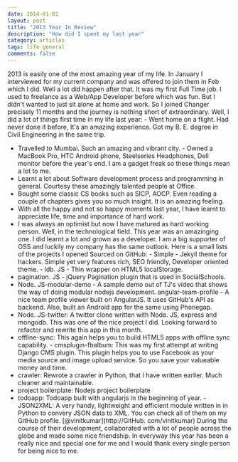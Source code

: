 ```yaml
---
date: 2014-01-01
layout: post
title: "2013 Year In Review"
description: "How did I spent my last year"
category: articles
tags: life general
comments: false
--- 
```


2013 is easily one of the most amazing year of my life. In January I
interviewed for my current company and was offered to join them in Feb
which I did. Well a lot did happen after that. It was my first Full Time
job. I used to freelance as a Web/App Developer before which was fun.
But I didn't wanted to just sit alone at home and work. So I joined
Changer precisely 11 months and the journey is nothing short of
extraordinary. Well, I did a lot of things first time in my life last year: - Went home on a flight. Had never done it before, It's an amazing experience. Got my B. E. degree in Civil Engineering in the same trip.
- Travelled to Mumbai. Such an amazing and vibrant city. - Owned a MacBook Pro, HTC Android phone, Steelseries Headphones, Dell
monitor before the year's end. I am a gadget freak so these things mean
a lot to me.
- Learnt a lot about Software development process and programming in
general. Courtesy these amazingly talented people at Office.
- Bought some classic CS books such as SICP, AOCP. Even reading a couple
of chapters gives you so much insight. It is an amazing feeling.
- With all the happy and not so happy moments last year, I have learnt
to appreciate life, time and importance of hard work.
- I was always an optimist but now I have matured as hard working person. Well, in the technological field. This year was an amazinging one. I did
learnt a lot and grown as a developer. I am a big supporter of OSS
and luckily my company has the same outlook. Here is a small lists of the projects I opened Sourced on GitHub: - Simple - Jekyll theme for hackers. Simple yet very features rich, SEO
friendly, Developer oriented theme. - ldb. JS - Thin wrapper on HTML5 localStorage.
- pagination. JS - jQuery Pagination plugin that is used in SocialSchools.
- Node. JS-modular-demo	- A sample demo out of TJ's video that shows the way
of doing modular nodejs development.
angular-team-profile - A nice team profile viewer built on AngularJS. It
uses GitHub's API as backend. Also, built an Android app for the same
using Phonegap.
- Node. JS-twitter: A twitter clone written with Node. JS, express and mongodb.
This was one of the nice project I did. Looking forward to refactor and
rewrite this app in this month.
- offline-sync: This again helps you to build HTML5 apps with offline
sync capability. - cmsplugin-fbalbum: This was my first attempt at writing Django CMS
plugin. This plugin helps you to use Facebook as your media source and
image upload service. So you save your valueable money and time.
- crawler: Rewrote a crawler in Python, that I have written earlier.
Much cleaner and maintainable.
- project boilerplate: Nodejs project boilerplate
- todoapp: Todoapp built with angularjs in the beginning of year. - JSON2XML: A very handy, lightweight and efficient module written in
in Python to convery JSON data to XML. You can check all of them on my GitHub profile.
[@vinitkumar](http://GitHub. com/vinitkumar) During the course of their development, collaborated with a lot of
people across the globe and made some nice friendship. In everyway this
year has been a really nice and special one for me and I would thank
every single person for being nice to me. 